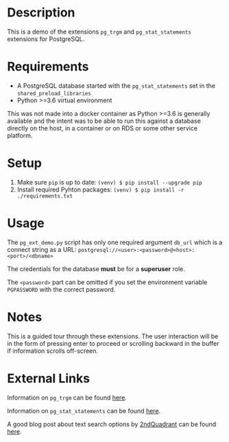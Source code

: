 # Description

This is a demo of the extensions `pg_trgm` and `pg_stat_statements` extensions for PostgreSQL.

# Requirements

* A PostgreSQL database started with the `pg_stat_statements` set in the `shared_preload_libraries`
* Python >=3.6 virtual environment

This was not made into a docker container as Python >=3.6 is generally available and the intent was to be able to run this against a database directly on the host, in a container or on RDS or some other service platform.

# Setup

1. Make sure `pip` is up to date: `(venv) $ pip install --upgrade pip`
2. Install required Pyhton packages: `(venv) $ pip install -r ./requirements.txt`

# Usage

The `pg_ext_demo.py` script has only one required argument `db_url` which is a connect string as a URL: `postgresql://<user>:<password>@<host>:<port>/<dbname>`

The credentials for the database **must** be for a **superuser** role.

The `<password>` part can be omitted if you set the environment variable `PGPASSWORD` with the correct password.

# Notes

This is a guided tour through these extensions. The user interaction will be in the form of pressing enter to proceed or scrolling backward in the buffer if information scrolls off-screen.

# External Links

Information on `pg_trgm` can be found [here](https://www.postgresql.org/docs/10/pgtrgm.html).

Information on `pg_stat_statements` can be found [here](https://www.postgresql.org/docs/10/pgstatstatements.html).

A good blog post about text search options by [2ndQuadrant](https://www.2ndquadrant.com/) can be found [here](https://www.2ndquadrant.com/en/blog/text-search-strategies-in-postgresql/).

